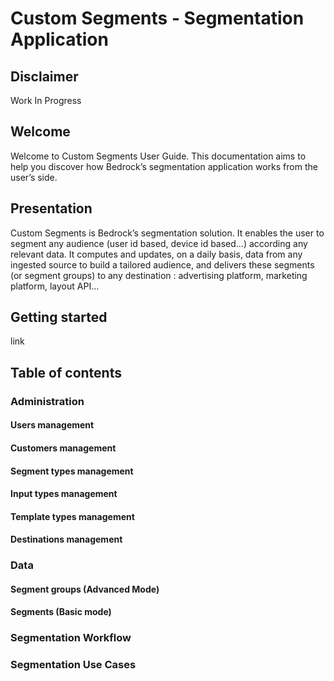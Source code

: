 # Custom Segments - Segmentation Application

## Disclaimer

Work In Progress

## Welcome

Welcome to Custom Segments User Guide. This documentation aims to help you discover how Bedrock’s segmentation application works from the user’s side.

## Presentation

Custom Segments is Bedrock’s segmentation solution. It enables the user to segment any audience (user id based, device id based…) according any relevant data. It computes and updates, on a daily basis, data from any ingested source to build a tailored audience, and delivers these segments (or segment groups) to any destination : advertising platform, marketing platform, layout API…

## Getting started

link

## Table of contents

### Administration

#### Users management

#### Customers management

#### Segment types management

#### Input types management

#### Template types management

#### Destinations management

### Data

#### Segment groups (Advanced Mode)

#### Segments (Basic mode)

### Segmentation Workflow

### Segmentation Use Cases
